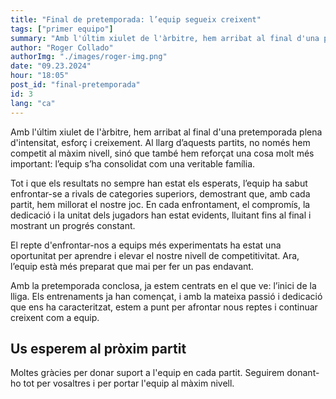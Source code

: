 ```yaml
---
title: "Final de pretemporada: l’equip segueix creixent"
tags: ["primer equipo"]
summary: "Amb l'últim xiulet de l'àrbitre, hem arribat al final d'una pretemporada plena d'intensitat, esforç i creixement. Al llarg d’aquests partits, no només hem competit al màxim nivell, sinó que també hem reforçat una cosa molt més important: l’equip s’ha consolidat com una veritable família."
author: "Roger Collado"
authorImg: "./images/roger-img.png"
date: "09.23.2024"
hour: "18:05"
post_id: "final-pretemporada"
id: 3
lang: "ca"
---
```


Amb l'últim xiulet de l'àrbitre, hem arribat al final d'una pretemporada plena d'intensitat, esforç i creixement. Al llarg d’aquests partits, no només hem competit al màxim nivell, sinó que també hem reforçat una cosa molt més important: l’equip s’ha consolidat com una veritable família.

Tot i que els resultats no sempre han estat els esperats, l’equip ha sabut enfrontar-se a rivals de categories superiors, demostrant que, amb cada partit, hem millorat el nostre joc. En cada enfrontament, el compromís, la dedicació i la unitat dels jugadors han estat evidents, lluitant fins al final i mostrant un progrés constant.

El repte d'enfrontar-nos a equips més experimentats ha estat una oportunitat per aprendre i elevar el nostre nivell de competitivitat. Ara, l’equip està més preparat que mai per fer un pas endavant.

Amb la pretemporada conclosa, ja estem centrats en el que ve: l’inici de la lliga. Els entrenaments ja han començat, i amb la mateixa passió i dedicació que ens ha caracteritzat, estem a punt per afrontar nous reptes i continuar creixent com a equip.

## Us esperem al pròxim partit

Moltes gràcies per donar suport a l'equip en cada partit. Seguirem donant-ho tot per vosaltres i per portar l'equip al màxim nivell.
